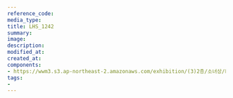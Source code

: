 ```yaml
---
reference_code:
media_type:
title: LHS_1242
summary:
image:
description:
modified_at:
created_at:
components:
- https://wwm3.s3.ap-northeast-2.amazonaws.com/exhibition/(3)2층/소녀상/LHS_1242.jpg
tags:
-
---
```

